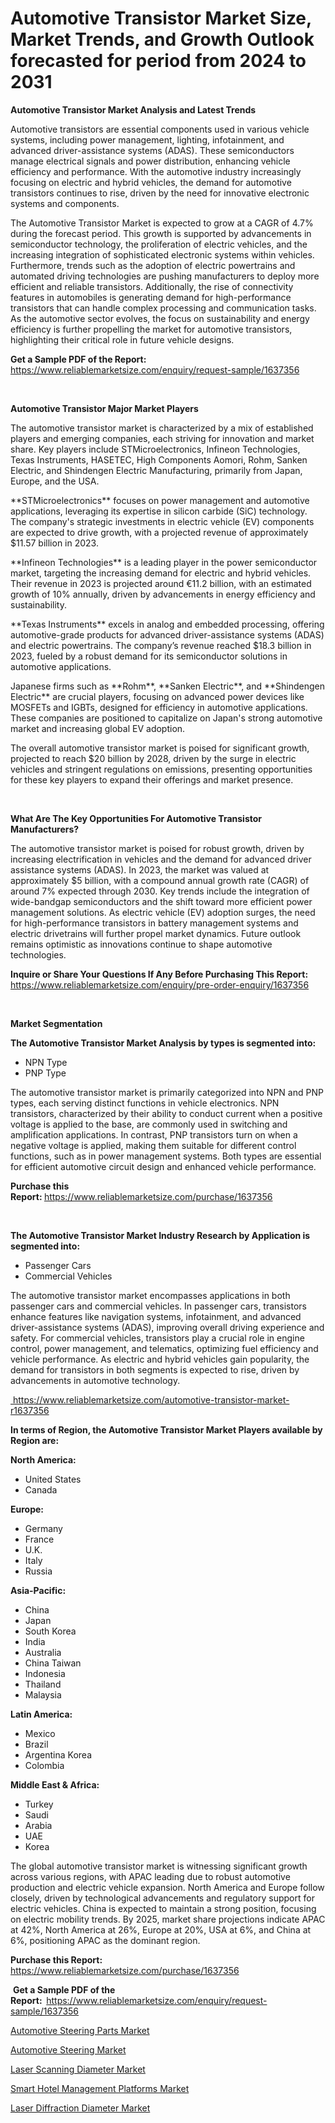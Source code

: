 <p><h1>Automotive Transistor Market Size, Market Trends, and Growth Outlook forecasted for period from 2024 to 2031</h1></p><p><strong>Automotive Transistor Market Analysis and Latest Trends</strong></p>
<p><p>Automotive transistors are essential components used in various vehicle systems, including power management, lighting, infotainment, and advanced driver-assistance systems (ADAS). These semiconductors manage electrical signals and power distribution, enhancing vehicle efficiency and performance. With the automotive industry increasingly focusing on electric and hybrid vehicles, the demand for automotive transistors continues to rise, driven by the need for innovative electronic systems and components.</p><p>The Automotive Transistor Market is expected to grow at a CAGR of 4.7% during the forecast period. This growth is supported by advancements in semiconductor technology, the proliferation of electric vehicles, and the increasing integration of sophisticated electronic systems within vehicles. Furthermore, trends such as the adoption of electric powertrains and automated driving technologies are pushing manufacturers to deploy more efficient and reliable transistors. Additionally, the rise of connectivity features in automobiles is generating demand for high-performance transistors that can handle complex processing and communication tasks. As the automotive sector evolves, the focus on sustainability and energy efficiency is further propelling the market for automotive transistors, highlighting their critical role in future vehicle designs.</p></p>
<p><strong>Get a Sample PDF of the Report:&nbsp;</strong> <a href="https://www.reliablemarketsize.com/enquiry/request-sample/1637356?utm_campaign=1170&utm_medium=2&utm_source=Github&utm_content=ia&utm_term=01112024&utm_id=automotive-transistor">https://www.reliablemarketsize.com/enquiry/request-sample/1637356</a></p>
<p>&nbsp;</p>
<p><strong>Automotive Transistor Major Market Players</strong></p>
<p><p>The automotive transistor market is characterized by a mix of established players and emerging companies, each striving for innovation and market share. Key players include STMicroelectronics, Infineon Technologies, Texas Instruments, HASETEC, High Components Aomori, Rohm, Sanken Electric, and Shindengen Electric Manufacturing, primarily from Japan, Europe, and the USA.</p><p>**STMicroelectronics** focuses on power management and automotive applications, leveraging its expertise in silicon carbide (SiC) technology. The company's strategic investments in electric vehicle (EV) components are expected to drive growth, with a projected revenue of approximately $11.57 billion in 2023.</p><p>**Infineon Technologies** is a leading player in the power semiconductor market, targeting the increasing demand for electric and hybrid vehicles. Their revenue in 2023 is projected around €11.2 billion, with an estimated growth of 10% annually, driven by advancements in energy efficiency and sustainability.</p><p>**Texas Instruments** excels in analog and embedded processing, offering automotive-grade products for advanced driver-assistance systems (ADAS) and electric powertrains. The company’s revenue reached $18.3 billion in 2023, fueled by a robust demand for its semiconductor solutions in automotive applications.</p><p>Japanese firms such as **Rohm**, **Sanken Electric**, and **Shindengen Electric** are crucial players, focusing on advanced power devices like MOSFETs and IGBTs, designed for efficiency in automotive applications. These companies are positioned to capitalize on Japan's strong automotive market and increasing global EV adoption.</p><p>The overall automotive transistor market is poised for significant growth, projected to reach $20 billion by 2028, driven by the surge in electric vehicles and stringent regulations on emissions, presenting opportunities for these key players to expand their offerings and market presence.</p></p>
<p>&nbsp;</p>
<p><strong>What Are The Key Opportunities For Automotive Transistor Manufacturers?</strong></p>
<p><p>The automotive transistor market is poised for robust growth, driven by increasing electrification in vehicles and the demand for advanced driver assistance systems (ADAS). In 2023, the market was valued at approximately $5 billion, with a compound annual growth rate (CAGR) of around 7% expected through 2030. Key trends include the integration of wide-bandgap semiconductors and the shift toward more efficient power management solutions. As electric vehicle (EV) adoption surges, the need for high-performance transistors in battery management systems and electric drivetrains will further propel market dynamics. Future outlook remains optimistic as innovations continue to shape automotive technologies.</p></p>
<p><strong>Inquire or Share Your Questions If Any Before Purchasing This Report:</strong> <a href="https://www.reliablemarketsize.com/enquiry/pre-order-enquiry/1637356?utm_campaign=1170&utm_medium=2&utm_source=Github&utm_content=ia&utm_term=01112024&utm_id=automotive-transistor">https://www.reliablemarketsize.com/enquiry/pre-order-enquiry/1637356</a></p>
<p>&nbsp;</p>
<p><strong>Market Segmentation</strong></p>
<p><strong>The Automotive Transistor Market Analysis by types is segmented into:</strong></p>
<p><ul><li>NPN Type</li><li>PNP Type</li></ul></p>
<p><p>The automotive transistor market is primarily categorized into NPN and PNP types, each serving distinct functions in vehicle electronics. NPN transistors, characterized by their ability to conduct current when a positive voltage is applied to the base, are commonly used in switching and amplification applications. In contrast, PNP transistors turn on when a negative voltage is applied, making them suitable for different control functions, such as in power management systems. Both types are essential for efficient automotive circuit design and enhanced vehicle performance.</p></p>
<p><strong>Purchase this Report:&nbsp;</strong><a href="https://www.reliablemarketsize.com/purchase/1637356?utm_campaign=1170&utm_medium=2&utm_source=Github&utm_content=ia&utm_term=01112024&utm_id=automotive-transistor">https://www.reliablemarketsize.com/purchase/1637356</a></p>
<p>&nbsp;</p>
<p><strong>The Automotive Transistor Market Industry Research by Application is segmented into:</strong></p>
<p><ul><li>Passenger Cars</li><li>Commercial Vehicles</li></ul></p>
<p><p>The automotive transistor market encompasses applications in both passenger cars and commercial vehicles. In passenger cars, transistors enhance features like navigation systems, infotainment, and advanced driver-assistance systems (ADAS), improving overall driving experience and safety. For commercial vehicles, transistors play a crucial role in engine control, power management, and telematics, optimizing fuel efficiency and vehicle performance. As electric and hybrid vehicles gain popularity, the demand for transistors in both segments is expected to rise, driven by advancements in automotive technology.</p></p>
<p><a href="https://www.reliablemarketsize.com/automotive-transistor-market-r1637356?utm_campaign=1170&utm_medium=2&utm_source=Github&utm_content=ia&utm_term=01112024&utm_id=automotive-transistor">&nbsp;https://www.reliablemarketsize.com/automotive-transistor-market-r1637356</a></p>
<p><strong>In terms of Region, the Automotive Transistor Market Players available by Region are:</strong></p>
<p>
    <p> <strong> North America: </strong>
        <ul>
            <li>United States</li>
            <li>Canada</li>
        </ul>
        </p> 
    <p> <strong> Europe: </strong>
        <ul>
            <li>Germany</li>
            <li>France</li>
            <li>U.K.</li>
            <li>Italy</li>
            <li>Russia</li>
        </ul>
        </p> 
    <p> <strong> Asia-Pacific: </strong>
        <ul>
            <li>China</li>
            <li>Japan</li>
            <li>South Korea</li>
            <li>India</li>
            <li>Australia</li>
            <li>China Taiwan</li>
            <li>Indonesia</li>
            <li>Thailand</li>
            <li>Malaysia</li>
        </ul>
        </p> 
    <p> <strong> Latin America: </strong>
        <ul>
            <li>Mexico</li>
            <li>Brazil</li>
            <li>Argentina Korea</li>
            <li>Colombia</li>
        </ul>
        </p> 
    <p> <strong> Middle East & Africa: </strong>
        <ul>
            <li>Turkey</li>
            <li>Saudi</li>
            <li>Arabia</li>
            <li>UAE</li>
            <li>Korea</li>
        </ul>
    </p>
    </p>
<p><p>The global automotive transistor market is witnessing significant growth across various regions, with APAC leading due to robust automotive production and electric vehicle expansion. North America and Europe follow closely, driven by technological advancements and regulatory support for electric vehicles. China is expected to maintain a strong position, focusing on electric mobility trends. By 2025, market share projections indicate APAC at 42%, North America at 26%, Europe at 20%, USA at 6%, and China at 6%, positioning APAC as the dominant region.</p></p>
<p><strong>Purchase this Report: </strong><a href="https://www.reliablemarketsize.com/purchase/1637356?utm_campaign=1170&utm_medium=2&utm_source=Github&utm_content=ia&utm_term=01112024&utm_id=automotive-transistor">https://www.reliablemarketsize.com/purchase/1637356</a></p>
<p>&nbsp;<strong>Get a Sample PDF of the Report:&nbsp;&nbsp;</strong><a href="https://www.reliablemarketsize.com/enquiry/request-sample/1637356?utm_campaign=1170&utm_medium=2&utm_source=Github&utm_content=ia&utm_term=01112024&utm_id=automotive-transistor">https://www.reliablemarketsize.com/enquiry/request-sample/1637356</a></p>
<p><strong></strong></p>
<p><p><a href="https://github.com/canardmmhainesa/Market-Research-Report-List-1/blob/main/automotive-steering-parts-market.md?utm_campaign=1170&utm_medium=2&utm_source=Github&utm_content=ia&utm_term=01112024&utm_id=automotive-transistor">Automotive Steering Parts Market</a></p><p><a href="https://github.com/shanicesca7t/Market-Research-Report-List-1/blob/main/automotive-steering-market.md?utm_campaign=1170&utm_medium=2&utm_source=Github&utm_content=ia&utm_term=01112024&utm_id=automotive-transistor">Automotive Steering Market</a></p><p><a href="https://issuu.com/reportprime-2/docs/laser-scanning-diameter-market-size_60a07f8d772c02?utm_campaign=1170&utm_medium=2&utm_source=Github&utm_content=ia&utm_term=01112024&utm_id=automotive-transistor">Laser Scanning Diameter Market</a></p><p><a href="https://www.linkedin.com/pulse/charting-future-comprehensive-analysis-global-smart-hotel-management-omvnf?utm_campaign=1170&utm_medium=2&utm_source=Github&utm_content=ia&utm_term=01112024&utm_id=automotive-transistor">Smart Hotel Management Platforms Market</a></p><p><a href="https://issuu.com/reportprime-2/docs/laser-diffraction-diameter-market-s_b02ae6057c8b5b?utm_campaign=1170&utm_medium=2&utm_source=Github&utm_content=ia&utm_term=01112024&utm_id=automotive-transistor">Laser Diffraction Diameter Market</a></p></p>